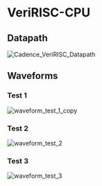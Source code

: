 # VeriRISC-CPU
## Datapath
![Cadence_VeriRISC_Datapath](https://github.com/SumaiyaTariqueLabiba/VeriRISC-CPU/assets/127126354/098ecd2f-3192-4d06-82e3-772d9b43e387)
## Waveforms
### Test 1
![waveform_test_1_copy](https://github.com/SumaiyaTariqueLabiba/VeriRISC-CPU/assets/127126354/df48a1bd-c56d-4d1c-b44b-7dd4621af740)
### Test 2
![waveform_test_2](https://github.com/SumaiyaTariqueLabiba/VeriRISC-CPU/assets/127126354/38d08c5b-8acd-49ca-b538-cb0675f47ede)
### Test 3
![waveform_test_3](https://github.com/SumaiyaTariqueLabiba/VeriRISC-CPU/assets/127126354/6d4534a8-d11e-4424-aeb3-494f6c041a1c)

